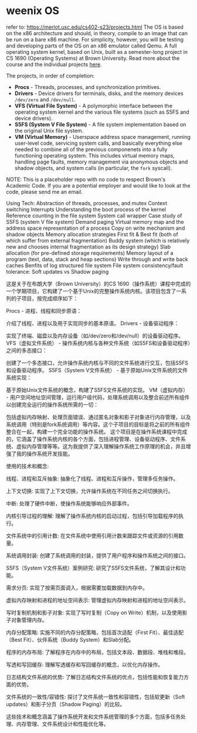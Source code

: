 # weenix OS
refer to: https://merlot.usc.edu/cs402-s23/projects.html The OS is based on the x86 architecture and should, in theory, compile to an image that can be run on a bare x86 machine. For simplicity, however, you will be testing and developing parts of the OS on an x86 emulator called Qemu.
A full operating system kernel, based on Unix, built as a semester-long project in CS 1690 (Operating Systems) at Brown University. Read more about the course and the individual projects [here](https://github.com/brown-cs1690/handout/wiki).

The projects, in order of completion:
* **Procs** - Threads, processes, and synchronization primitives.
* **Drivers** - Device drivers for terminals, disks, and the memory devices `/dev/zero` and `/dev/null`.
* **VFS (Virtual File System)** - A polymorphic interface between the operating system kernel and the various file systems (such as S5FS and device drivers).
* **S5FS (System V File System)** - A file system implementation based on the original Unix file system.
* **VM (Virtual Memory)** - Userspace address space management, running user-level code, servicing system calls, and basically everything else needed to combine all of the previous componenets into a fully functioning operating system. This includes virtual memory maps, handling page faults, memory management via anonymous objects and shadow objects, and system calls (in particular, the `fork` syscall).

NOTE: This is a placeholder repo with no code to respect Brown's Academic Code. If you are a potential employer and would like to look at the code, please send me an email.

Using Tech:
Abstraction of threads, processes, and mutex
Context switching
Interrupts
Understanding the boot process of the kernel
Reference counting in the file system
System call wrapper
Case study of S5FS (system V file system)
Demand paging
Virtual memory map and the address space representation of a process
Copy on write mechanism and shadow objects
Memory allocation strategies
First fit & Best fit (both of which suffer from external fragmentation)
Buddy system (which is relatively new and chooses internal fragmentation as its design strategy)
Slab allocation (for pre-defined storage requirements)
Memory layout of a program (text, data, stack and heap sections)
Write through and write back caches
Benfits of log structured file system
File system consistency/fault tolerance: Soft updates vs Shadow paging

这是关于在布朗大学（Brown University）的CS 1690（操作系统）课程中完成的一个学期项目，它构建了一个基于Unix的完整操作系统内核。该项目包含了一系列的子项目，按完成顺序如下：

Procs - 进程、线程和同步原语：

介绍了线程、进程以及用于实现同步的基本原语。
Drivers - 设备驱动程序：

实现了终端、磁盘以及内存设备（如/dev/zero和/dev/null）的设备驱动程序。
VFS（虚拟文件系统） - 操作系统内核与各种文件系统（如S5FS和设备驱动程序）之间的多态接口：

创建了一个多态接口，允许操作系统内核与不同的文件系统进行交互，包括S5FS和设备驱动程序。
S5FS（System V文件系统） - 基于原始Unix文件系统的文件系统实现：

基于原始Unix文件系统的概念，构建了S5FS文件系统的实现。
VM（虚拟内存） - 用户空间地址空间管理，运行用户级代码，处理系统调用以及整合前述所有组件以创建完全运行的操作系统所需的一切：

包括虚拟内存映射、处理页面错误、通过匿名对象和影子对象进行内存管理，以及系统调用（特别是fork系统调用）等内容。这个子项目的目标是将之前的所有组件整合在一起，构建一个完全功能的操作系统。
这个项目是在操作系统课程中完成的，它涵盖了操作系统内核的各个方面，包括进程管理、设备驱动程序、文件系统、虚拟内存管理等等。这为我提供了深入理解操作系统工作原理的机会，并且增强了我的操作系统开发技能。

使用的技术和概念:

线程、进程和互斥抽象: 抽象化了线程、进程和互斥操作，管理多任务操作。

上下文切换: 实现了上下文切换，允许操作系统在不同任务之间切换执行。

中断: 处理了硬件中断，使操作系统能够响应外部事件。

内核引导过程的理解: 理解了操作系统内核的启动过程，包括引导加载程序的执行。

文件系统中的引用计数: 在文件系统中使用引用计数来跟踪文件或资源的引用数量。

系统调用封装: 创建了系统调用的封装，提供了用户程序和操作系统之间的接口。

S5FS（System V文件系统）案例研究: 研究了S5FS文件系统，了解其设计和功能。

需求分页: 实现了按需页面调入，根据需要加载数据到内存中。

虚拟内存映射和进程的地址空间表示: 管理虚拟内存映射和进程的地址空间表示。

写时复制机制和影子对象: 实现了写时复制（Copy on Write）机制，以及使用影子对象管理内存。

内存分配策略: 实施不同的内存分配策略，包括首次适配（First Fit）、最佳适配（Best Fit）、伙伴系统（Buddy System）和Slab分配。

程序的内存布局: 了解程序在内存中的布局，包括文本段、数据段、堆栈和堆段。

写透和写回缓存: 理解写透缓存和写回缓存的概念，以优化内存操作。

日志结构文件系统的优势: 了解日志结构文件系统的优点，包括性能和恢复能力方面的优势。

文件系统的一致性/容错性: 探讨了文件系统一致性和容错性，包括软更新（Soft updates）和影子分页（Shadow Paging）的比较。

这些技术和概念涵盖了操作系统开发和文件系统管理的多个方面，包括多任务处理、内存管理、文件系统设计和性能优化等。
